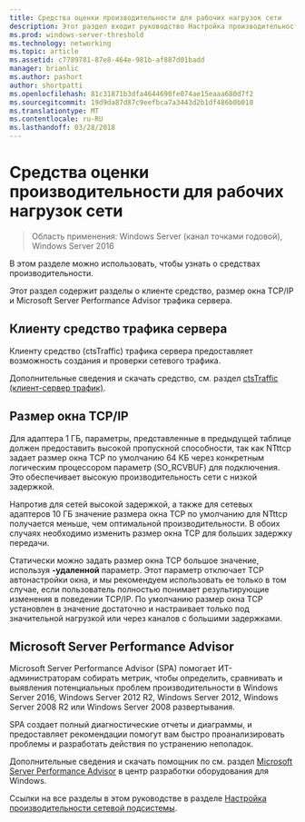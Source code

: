 ```yaml
---
title: Средства оценки производительности для рабочих нагрузок сети
description: Этот раздел входит руководство Настройка производительности сетевой подсистемы для Windows Server 2016.
ms.prod: windows-server-threshold
ms.technology: networking
ms.topic: article
ms.assetid: c7789781-87e8-464e-981b-af887d01badd
manager: brianlic
ms.author: pashort
author: shortpatti
ms.openlocfilehash: 81c31871b3dfa4644690fe074ae15eaaa680d7f2
ms.sourcegitcommit: 19d9da87d87c9eefbca7a3443d2b1df486b0b010
ms.translationtype: MT
ms.contentlocale: ru-RU
ms.lasthandoff: 03/28/2018
---
```

# <a name="performance-tools-for-network-workloads"></a>Средства оценки производительности для рабочих нагрузок сети

>Область применения: Windows Server (канал точками годовой), Windows Server 2016

В этом разделе можно использовать, чтобы узнать о средствах производительности.

Этот раздел содержит разделы о клиенте средство, размер окна TCP/IP и Microsoft Server Performance Advisor трафика сервера.

##  <a name="bkmk_tuning"></a>Клиенту средство трафика сервера

Клиенту средство \(ctsTraffic\) трафика сервера предоставляет возможность создания и проверки сетевого трафика.

Дополнительные сведения и скачать средство, см. раздел [ctsTraffic (клиент-сервер трафик)](http://ctstraffic.codeplex.com/).
  
##  <a name="bkmk_size"></a>Размер окна TCP/IP

Для адаптера 1 ГБ, параметры, представленные в предыдущей таблице должен предоставить высокой пропускной способности, так как NTttcp задает размер окна TCP по умолчанию 64 КБ через конкретным логическим процессором параметр \(SO_RCVBUF\) для подключения. Это обеспечивает высокую производительность сети с низкой задержкой.  

Напротив для сетей высокой задержкой, а также для сетевых адаптеров 10 ГБ значение размера окна TCP по умолчанию для NTttcp получается меньше, чем оптимальной производительности. В обоих случаях необходимо изменить размер окна TCP для больших задержку передачи.  

Статически можно задать размер окна TCP большое значение, используя **-удаленной** параметр. Этот параметр отключает TCP автонастройки окна, и мы рекомендуем использовать ее только в том случае, если пользователь полностью понимает результирующие изменения в поведении TCP/IP. По умолчанию размер окна TCP установлен в значение достаточно и настраивает только под значительной нагрузкой или через каналов с большими задержками.  

##  <a name="bkmk_advisor"></a>Microsoft Server Performance Advisor

Microsoft Server Performance Advisor \(SPA\) помогает ИТ-администраторам собирать метрик, чтобы определить, сравнивать и выявления потенциальных проблем производительности в Windows Server 2016, Windows Server 2012 R2, Windows Server 2012, Windows Server 2008 R2 или Windows Server 2008 развертывания. 

SPA создает полный диагностические отчеты и диаграммы, и предоставляет рекомендации помогут вам быстро проанализировать проблемы и разработать действия по устранению неполадок.  
  
 Дополнительные сведения и скачать помощник по см. раздел [Microsoft Server Performance Advisor](https://msdn.microsoft.com/library/windows/hardware/dn481522.aspx) в центр разработки оборудования для Windows.

Ссылки на все разделы в этом руководстве в разделе [Настройка производительности сетевой подсистемы](net-sub-performance-top.md).